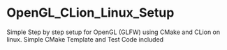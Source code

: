 # OpenGL_CLion_Linux_Setup
Simple Step by step setup for OpenGL (GLFW) using CMake and CLion on linux. Simple CMake Template and Test Code included
